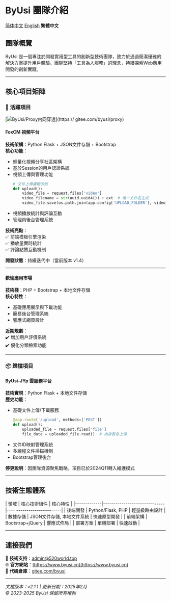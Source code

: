 # ByUsi 團隊介紹

[简体中文](README.md) [English](README-en.md) **繁體中文**

## 團隊概覽
ByUsi 是一個專注於開發實用型工具的創新型技術團隊，致力於通過簡潔優雅的解決方案提升用戶體驗。團隊堅持「工具為人服務」的理念，持續探索Web應用開發的創新實踐。

---

## 核心項目矩陣

### 🎯 活躍項目

[![ByUsi/Proxy内网穿透](https://gitee.com/byusi/proxy/widgets/widget_card.svg?colors=4183c4,ffffff,ffffff,e3e9ed,666666,9b9b9b)](https:// gitee.com/byusi/proxy)

#### FoxCM 視頻平台
**技術架構**：Python Flask + JSON文件存儲 + Bootstrap  
**核心功能**：  
- 輕量化視頻分享社區架構
- 基於Session的用戶認證系統
- 視頻上傳與管理功能
  ```python
  # 文件上傳邏輯示例
  def upload():
      video_file = request.files['video']
      video_filename = str(uuid.uuid4()) + ext  # 唯一文件名生成
      video_file.save(os.path.join(app.config['UPLOAD_FOLDER'], video_filename))
  ```
- 視頻播放統計與評論互動
- 管理員後台管理系統

**技術亮點**：  
✅ 前端模板引擎渲染  
✅ 播放量實時統計  
✅ 評論點贊互動機制  

**開發狀態**：持續迭代中（當前版本 v1.4）

---

#### 歡愉應用市場
**技術棧**：PHP + Bootstrap + 本地文件存儲  
**核心特性**：  
- 基礎應用展示與下載功能
- 簡易後台管理系統
- 響應式網頁設計

**近期規劃**：  
✔️ 增加用戶評價系統  
✔️ 優化分類檢索功能  

---

### 📦 歸檔項目

#### ByUsi-JYp 雲服務平台
**技術實現**：Python Flask + 本地文件存儲  
**歷史功能**：  
- 基礎文件上傳/下載服務
  ```python
  @app.route('/upload', methods=['POST'])
  def upload():
      uploaded_file = request.files['file']
      file_data = uploaded_file.read()  # 內存暫存上傳
  ```
- 文件ID映射管理系統
- 多線程文件掃描機制
- Bootstrap管理後台

**停更說明**：因團隊資源聚焦戰略，項目已於2024Q11轉入維護模式

---

## 技術生態體系
| 領域        | 核心技術組件                 | 核心特性                  |
|-------------|------------------------------|---- ----------------------|
| 後端開發    | Python/Flask, PHP            | 輕量級路由設計            |
| 數據存儲    | JSON文件存儲, 本地文件系統   | 快速原型開發              |
| 前端架構    | Bootstrap+jQuery             | 響應式佈局                |
| 部署方案    | 單機部署                     | 快速啟動                  |

---

## 連接我們
📧 **技術支持**：admin@520world.top  
🌐 **官方網站**：[https://www.byusi.cn](https://www.byusi.cn)  
💾 **代碼倉庫**：[gitee.com/byusi](https://gitee.com/byusi)  

---

*文檔版本：v2.1.1 | 更新日期：2025年2月*  
*© 2023-2025 ByUsi 保留所有權利*